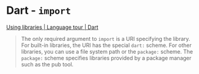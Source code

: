 # Dart - `import`

[Using libraries | Language tour | Dart](https://dart.dev/guides/language/language-tour#using-libraries)

> The only required argument to `import` is a URI specifying the library. For built-in libraries, the URI has the special `dart:` scheme. For other libraries, you can use a file system path or the `package:` scheme. The `package:` scheme specifies libraries provided by a package manager such as the pub tool.
